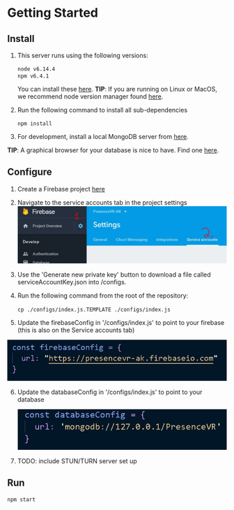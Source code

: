 # Getting Started

## Install

1. This server runs using the following versions:

   ```
   node v6.14.4
   npm v6.4.1
   ```

   You can install these [here](https://nodejs.org/en/download/releases/). 
   **TIP**: If you are running on Linux or MacOS, we recommend node version manager found [here](https://github.com/creationix/nvm).

2. Run the following command to install all sub-dependencies

   ```
   npm install
   ```

3.  For development, install a local MongoDB server from [here](https://docs.mongodb.com/manual/administration/install-community/).

   **TIP**: A graphical browser for your database is nice to have. Find one [here](https://robomongo.org/).

## Configure

1. Create a Firebase project [here](https://console.firebase.google.com/u/0/?pli=1)

2. Navigate to the service accounts tab in the project settings
   ![firebase_settings](.\docs\firebase_settings.JPG)

3. Use the 'Generate new private key' button to download a file called serviceAccountKey.json into /configs. 

4. Run the following command from the root of the repository:

   `cp ./configs/index.js.TEMPLATE ./configs/index.js`

5.  Update the firebaseConfig in '/configs/index.js' to point to your firebase (this is also on the Service accounts tab)

   ![firebase_url](.\docs\firebase_url.JPG)

6. Update the databaseConfig in '/configs/index.js' to point to your database

   ![database_url](.\docs\database_url.JPG)

7. TODO: include STUN/TURN server set up

## Run

```
npm start
```

